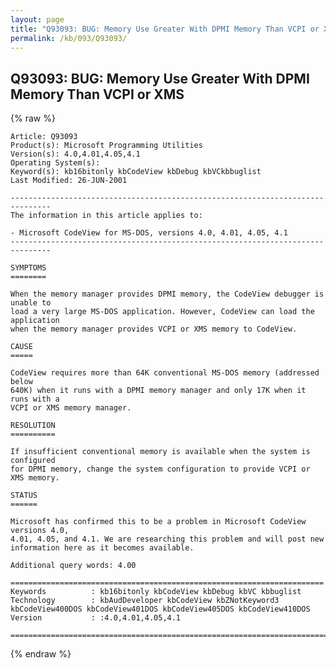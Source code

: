 ```yaml
---
layout: page
title: "Q93093: BUG: Memory Use Greater With DPMI Memory Than VCPI or XMS"
permalink: /kb/093/Q93093/
---
```


## Q93093: BUG: Memory Use Greater With DPMI Memory Than VCPI or XMS

{% raw %}

	Article: Q93093
	Product(s): Microsoft Programming Utilities
	Version(s): 4.0,4.01,4.05,4.1
	Operating System(s): 
	Keyword(s): kb16bitonly kbCodeView kbDebug kbVCkbbuglist
	Last Modified: 26-JUN-2001
	
	-------------------------------------------------------------------------------
	The information in this article applies to:
	
	- Microsoft CodeView for MS-DOS, versions 4.0, 4.01, 4.05, 4.1 
	-------------------------------------------------------------------------------
	
	SYMPTOMS
	========
	
	When the memory manager provides DPMI memory, the CodeView debugger is unable to
	load a very large MS-DOS application. However, CodeView can load the application
	when the memory manager provides VCPI or XMS memory to CodeView.
	
	CAUSE
	=====
	
	CodeView requires more than 64K conventional MS-DOS memory (addressed below
	640K) when it runs with a DPMI memory manager and only 17K when it runs with a
	VCPI or XMS memory manager.
	
	RESOLUTION
	==========
	
	If insufficient conventional memory is available when the system is configured
	for DPMI memory, change the system configuration to provide VCPI or XMS memory.
	
	STATUS
	======
	
	Microsoft has confirmed this to be a problem in Microsoft CodeView versions 4.0,
	4.01, 4.05, and 4.1. We are researching this problem and will post new
	information here as it becomes available.
	
	Additional query words: 4.00
	
	======================================================================
	Keywords          : kb16bitonly kbCodeView kbDebug kbVC kbbuglist
	Technology        : kbAudDeveloper kbCodeView kbZNotKeyword3 kbCodeView400DOS kbCodeView401DOS kbCodeView405DOS kbCodeView410DOS
	Version           : :4.0,4.01,4.05,4.1
	
	=============================================================================
	

{% endraw %}
